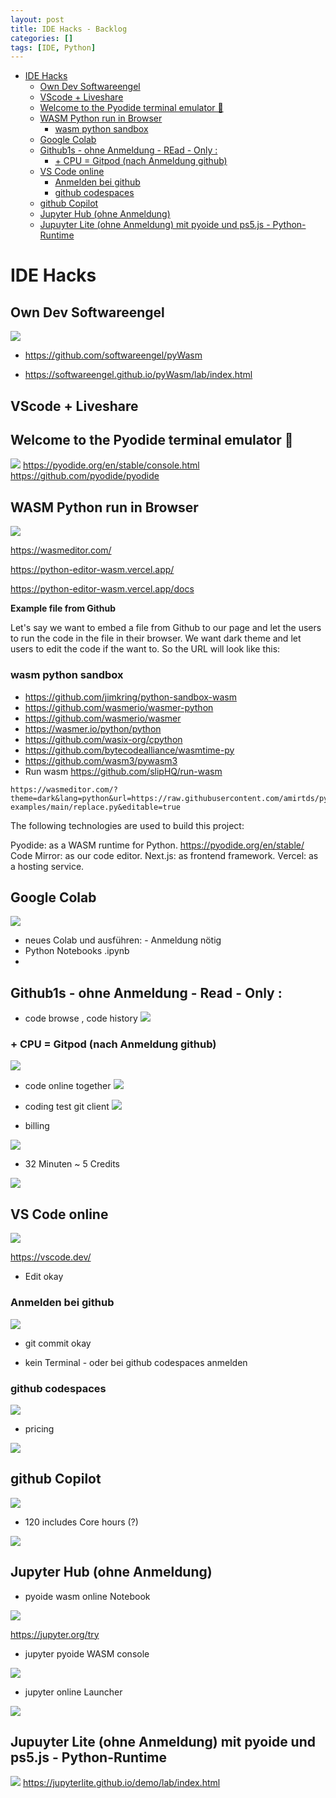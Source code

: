 ```yaml
---
layout: post
title: IDE Hacks - Backlog 
categories: []
tags: [IDE, Python]
---
```

- [IDE Hacks](#ide-hacks)
  - [Own Dev Softwareengel](#own-dev-softwareengel)
  - [VScode + Liveshare](#vscode--liveshare)
  - [Welcome to the Pyodide terminal emulator 🐍](#welcome-to-the-pyodide-terminal-emulator-)
  - [WASM Python run in Browser](#wasm-python-run-in-browser)
    - [wasm python  sandbox](#wasm-python--sandbox)
  - [Google Colab](#google-colab)
  - [Github1s - ohne Anmeldung - REad - Only :](#github1s---ohne-anmeldung---read---only-)
    - [+ CPU  = Gitpod (nach Anmeldung github)](#-cpu---gitpod-nach-anmeldung-github)
  - [VS Code online](#vs-code-online)
    - [Anmelden bei github](#anmelden-bei-github)
    - [github codespaces](#github-codespaces)
  - [github Copilot](#github-copilot)
  - [Jupyter Hub (ohne Anmeldung)](#jupyter-hub-ohne-anmeldung)
  - [Jupuyter Lite (ohne Anmeldung) mit pyoide und ps5.js - Python-Runtime](#jupuyter-lite-ohne-anmeldung-mit-pyoide-und-ps5js---python-runtime)

# IDE Hacks

## Own Dev Softwareengel 
![](../pics/2023-12-07-ide-hacks_image_1.png)

- <https://github.com/softwareengel/pyWasm>
  
- <https://softwareengel.github.io/pyWasm/lab/index.html>

##  VScode + Liveshare

## Welcome to the Pyodide terminal emulator 🐍
![](../pics/2023-12-07-ide-hacks_image_2.png)
<https://pyodide.org/en/stable/console.html>
<https://github.com/pyodide/pyodide>

## WASM Python run in Browser

![](../pics/2023-12-07-ide-hacks_image_3.png)


<https://wasmeditor.com/>

<https://python-editor-wasm.vercel.app/>

<https://python-editor-wasm.vercel.app/docs>

**Example file from Github**

Let's say we want to embed a file from Github to our page and let the users to run the code in the file in their browser. We want dark theme and let users to edit the code if the want to. So the URL will look like this:
### wasm python  sandbox 
- <https://github.com/jimkring/python-sandbox-wasm>
- <https://github.com/wasmerio/wasmer-python>
- <https://github.com/wasmerio/wasmer>
- <https://wasmer.io/python/python>
- <https://github.com/wasix-org/cpython>
- <https://github.com/bytecodealliance/wasmtime-py>
- <https://github.com/wasm3/pywasm3>
- Run wasm <https://github.com/slipHQ/run-wasm>
```
https://wasmeditor.com/?theme=dark&lang=python&url=https://raw.githubusercontent.com/amirtds/python-examples/main/replace.py&editable=true
```

The following technologies are used to build this project:

Pyodide: as a WASM runtime for Python. <https://pyodide.org/en/stable/>
Code Mirror: as our code editor.
Next.js: as frontend framework.
Vercel: as a hosting service.

## Google Colab 

![](../pics/2023-12-07-ide-hacks_image_4.png)

- neues Colab und ausführen:  - Anmeldung nötig 
- Python Notebooks .ipynb
- 
## Github1s - ohne Anmeldung - Read - Only : 

- code browse , code history 
![](../pics/2023-12-07-ide-hacks_image_5.png)

### + CPU  = Gitpod (nach Anmeldung github)
![](../pics/2023-12-07-ide-hacks_image_6.png)

- code online together 
![](../pics/2023-12-07-ide-hacks_image_7.png)

- coding test git client 
![](../pics/2023-12-07-ide-hacks_image_8.png)
- billing 

![](../pics/2023-12-07-ide-hacks_image_9.png)

- 32 Minuten ~ 5 Credits 

![](../pics/2023-12-07-ide-hacks_image_10.png)

## VS Code online 

![](../pics/2023-12-07-ide-hacks_image_11.png)

<https://vscode.dev/>

- Edit okay 

### Anmelden bei github 

![](../pics/2023-12-07-ide-hacks_image_12.png)

- git commit okay

- kein Terminal - oder bei github codespaces anmelden 

### github codespaces 

![](../pics/2023-12-07-ide-hacks_image_13.png)
- pricing 

![](../pics/2023-12-07-ide-hacks_image_14.png)

## github Copilot 

![](../pics/2023-12-07-ide-hacks_image_15.png)

- 120 includes Core hours (?)


![](../pics/2023-12-07-ide-hacks_image_16.png)


## Jupyter Hub (ohne Anmeldung)

- pyoide wasm online Notebook 

![](../pics/2023-12-07-ide-hacks_image_17.png)

<https://jupyter.org/try>

- jupyter pyoide WASM console 

![](../pics/2023-12-07-ide-hacks_image_18.png)

- jupyter online Launcher 

![](../pics/2023-12-07-ide-hacks_image_19.png)


## Jupuyter Lite (ohne Anmeldung) mit pyoide und ps5.js - Python-Runtime 

![](../pics/2023-12-07-ide-hacks_image_20.png)
<https://jupyterlite.github.io/demo/lab/index.html>
